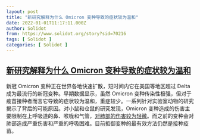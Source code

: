 ```yaml
---
layout: post
title: "新研究解释为什么 Omicron 变种导致的症状较为温和"
date: 2022-01-01T11:17:11.000Z
author: Solidot
from: https://www.solidot.org/story?sid=70216
tags: [ Solidot ]
categories: [ Solidot ]
---
```

<!--1641035831000-->
[新研究解释为什么 Omicron 变种导致的症状较为温和](https://www.solidot.org/story?sid=70216)
------

<div>
新冠 Omicron 变种正在世界各地快速扩散，短时间内它在美国等地区超过 Delta 成为最流行的新冠变种。早期数据显示，虽然 Omicron 变种传染性极强，但对于疫苗接种者而言它导致的症状较为温和，重症较少。一系列针对实验室动物的研究揭示了背后的可能原因。对小鼠和仓鼠的研究发现，Omicron 变种造成的伤害主要限制在上呼吸道的鼻、喉咙和气管，<a href="https://www.nytimes.com/2021/12/31/health/covid-omicron-lung-cells.html" target="_blank">对肺部的伤害较为轻微</a>。而之前的变种会对肺部造成严重伤害和严重的呼吸困难。目前抵御变种的最有效方法仍然是接种疫苗。
</div>
